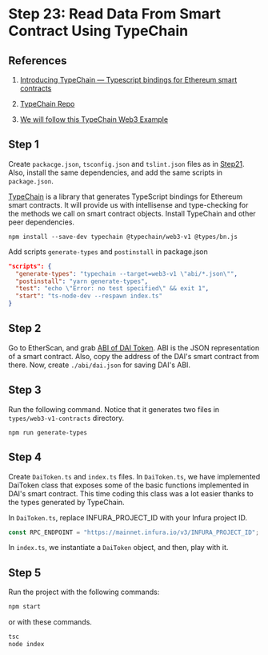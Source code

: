 # Step 23: Read Data From Smart Contract Using TypeChain

## References

1.  [Introducing TypeChain — Typescript bindings for Ethereum smart contracts](https://blog.neufund.org/introducing-typechain-typescript-bindings-for-ethereum-smart-contracts-839fc2becf22)

2.  [TypeChain Repo](https://github.com/ethereum-ts/TypeChain)

3.  [We will follow this TypeChain Web3 Example](https://github.com/ethereum-ts/TypeChain/tree/master/examples/web3-v1)

## Step 1

Create `packacge.json`, `tsconfig.json` and `tslint.json` files as in [Step21](../step21_web3_node_getbalance). Also, install the same dependencies, and add the same scripts in `package.json`.

[TypeChain](https://github.com/ethereum-ts/TypeChain) is a library that generates TypeScript bindings for Ethereum smart contracts. It will provide us with intellisense and type-checking for the methods we call on smart contract objects. Install TypeChain and other peer dependencies.

```
npm install --save-dev typechain @typechain/web3-v1 @types/bn.js
```

Add scripts `generate-types` and `postinstall` in package.json

```json
"scripts": {
  "generate-types": "typechain --target=web3-v1 \"abi/*.json\"",
  "postinstall": "yarn generate-types",
  "test": "echo \"Error: no test specified\" && exit 1",
  "start": "ts-node-dev --respawn index.ts"
}
```

## Step 2

Go to EtherScan, and grab [ABI of DAI Token](https://etherscan.io/address/0x6b175474e89094c44da98b954eedeac495271d0f#code). ABI is the JSON representation of a smart contract. Also, copy the address of the DAI's smart contract from there. Now, create `./abi/dai.json` for saving DAI's ABI.

## Step 3

Run the following command. Notice that it generates two files in `types/web3-v1-contracts` directory.

```
npm run generate-types
```

## Step 4

Create `DaiToken.ts` and `index.ts` files. In `DaiToken.ts`, we have implemented DaiToken class that exposes some of the basic functions implemented in DAI's smart contract. This time coding this class was a lot easier thanks to the types generated by TypeChain.

In `DaiToken.ts`, replace INFURA_PROJECT_ID with your Infura project ID.

```ts
const RPC_ENDPOINT = "https://mainnet.infura.io/v3/INFURA_PROJECT_ID";
```

In `index.ts`, we instantiate a `DaiToken` object, and then, play with it.

## Step 5

Run the project with the following commands:

```bash
npm start
```

or with these commands.

```bash
tsc
node index
```
